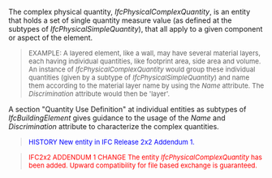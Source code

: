 The complex physical quantity, _IfcPhysicalComplexQuantity_, is an entity that holds a set of single quantity measure value (as defined at the subtypes of _IfcPhysicalSimpleQuantity_), that all apply to a given component or aspect of the element.

> <font size="-1">EXAMPLE: A layered element, like a wall, may
		have several material layers, each having individual quantities, like footprint
		area, side area and volume. An instance of <i>IfcPhysicalComplexQuantity</i>
		would group these individual quantities (given by a subtype of
		<i>IfcPhysicalSimpleQuantity</i>) and name them according to the material layer
		name by using the <i>Name</i> attribute. The <i>Discrimination</i> attribute
		would then be 'layer'.</font>

A section "Quantity Use Definition" at individual entities as subtypes of _IfcBuildingElement_ gives guidance to the usage of the _Name_ and _Discrimination_ attribute to characterize the complex quantities.

> <font color="#0000FF" size="-1">HISTORY New entity in IFC Release 2x2
		  Addendum 1. </font>
>

> <font color="#FF0000" size="-1">IFC2x2 ADDENDUM 1 CHANGE The entity
		  <i>IfcPhysicalComplexQuantity</i> has been added. Upward compatibility for file
		  based exchange is guaranteed.</font>
>